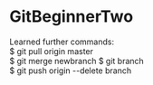 # GitBeginnerTwo
Learned further commands:   
$ git pull origin master  
$ git merge newbranch 
$ git branch  
$ git push origin --delete branch 
